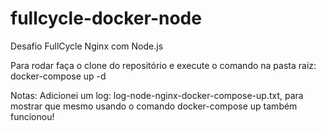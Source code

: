 # fullcycle-docker-node

Desafio FullCycle Nginx com Node.js

Para rodar faça o clone do repositório e execute o comando na pasta raiz: docker-compose up -d

Notas:
	Adicionei um log: log-node-nginx-docker-compose-up.txt, para mostrar que mesmo usando o comando docker-compose up também funcionou!
